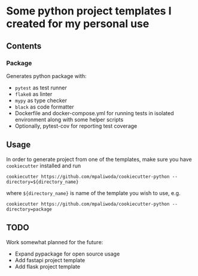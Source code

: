 # Some python project templates I created for my personal use


## Contents

### Package

Generates python package with:

* `pytest` as test runner
* `flake8` as linter
* `mypy` as type checker
* `black` as code formatter
* Dockerfile and docker-compose.yml for running tests in isolated environment along with some helper scripts
* Optionally, pytest-cov for reporting test coverage


## Usage

In order to generate project from one of the templates, make sure you have `cookiecutter` installed and run
```
cookiecutter https://github.com/mpaliwoda/cookiecutter-python --directory=${directory_name}
```
where `${directory_name}` is name of the template you wish to use, e.g.
```
cookiecutter https://github.com/mpaliwoda/cookiecutter-python --directory=package
```


## TODO

Work somewhat planned for the future:

* Expand pypackage for open source usage
* Add fastapi project template
* Add flask project template
